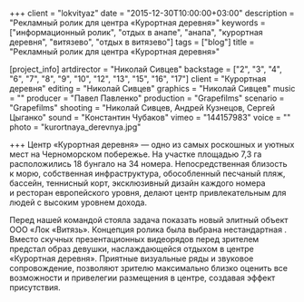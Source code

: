 +++
client = "lokvityaz"
date = "2015-12-30T10:00:00+03:00"
description = "Рекламный ролик для центра «Курортная деревня»"
keywords = ["информационный ролик", "отдых в анапе", "анапа", "курортная деревня", "витязево", "отдых в витязево"]
tags = ["blog"]
title = "Рекламный ролик для центра «Курортная деревня»"

[project_info]
  artdirector = "Николай Сивцев"
  backstage = ["2", "3", "4", "6", "7", "8", "9", "10", "12", "13", "15", "16", "17"]
  client = "Курортная деревня"
  editing = "Николай Сивцев"
  graphics = "Николай Сивцев"
  music = ""
  producer = "Павел Павленко"
  production = "Grapefilms"
  scenario = "Grapefilms"
  shooting = "Николай Сивцев, Андрей Кузнецов, Сергей Цыганко"
  sound = "Константин Чубаков"
  vimeo = "144157983"
  voice = ""
  photo = "kurortnaya_derevnya.jpg"

+++
Центр &laquo;Курортная деревня&raquo;&nbsp;&mdash; одно из&nbsp;самых роскошных и&nbsp;уютных мест на&nbsp;Черноморском побережье. На&nbsp;участке площадью 7,3&nbsp;га расположились 18&nbsp;бунгало на&nbsp;34&nbsp;номера. Непосредственная близость к&nbsp;морю, собственная инфраструктура, обособленный песчаный пляж, бассейн, теннисный корт, эксклюзивный дизайн каждого номера и&nbsp;ресторан европейского уровня, делают центр привлекательным для людей с&nbsp;высоким уровнем дохода. 

Перед нашей командой стояла задача показать новый элитный объект ООО &laquo;Лок &laquo;Витязь&raquo;. Концепция ролика была выбрана нестандартная . Вместо скучных презентационных видеорядов перед зрителем предстал образ девушки, наслаждающейся отдыхом в&nbsp;центре &laquo;Курортная деревня&raquo;. Приятные визуальные ряды и&nbsp;звуковое сопровождение, позволяют зрителю максимально близко оценить все возможности и&nbsp;привелегии размещения в&nbsp;центре, создавая эффект присутствия.